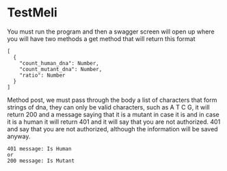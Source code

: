 # TestMeli

You must run the program and then a swagger screen will open up where you will have two methods
a get method that will return this format
```
[
  {
    "count_human_dna": Number,
    "count_mutant_dna": Number,
    "ratio": Number
  }
]
```

Method post, we must pass through the body a list of characters that form strings of dna, they can only be valid characters,
such as A T C G, it will return 200 and a message saying that it is a mutant in case it is and in case it is a human it will return 401 and it will say that you are not authorized.
401 and say that you are not authorized, although the information will be saved anyway.

```
401 message: Is Human
or 
200 message: Is Mutant
```
